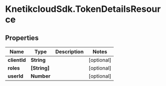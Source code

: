 # KnetikcloudSdk.TokenDetailsResource

## Properties
Name | Type | Description | Notes
------------ | ------------- | ------------- | -------------
**clientId** | **String** |  | [optional] 
**roles** | **[String]** |  | [optional] 
**userId** | **Number** |  | [optional] 


